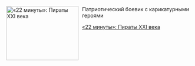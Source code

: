 <!--2025-10-24 10:15:47-->
<div class="yb">
  <div class="rss kino_kino"><a href="https://www.kino-teatr.ru/kino/art/tv/3408/" title="«22 минуты»: Пираты XXI века"><img src="https://www.kino-teatr.ru/art/8/0/3408/poster.jpg" width="196" height="147" align="left" hspace="5" style="margin: 0px 10px 0px 5px" alt="«22 минуты»: Пираты XXI века"/></a>Патриотический боевик с карикатурными героями <p class="titl"><a href="https://www.kino-teatr.ru/kino/art/tv/3408/">«22 минуты»: Пираты XXI века</a></p></div>
</div>
